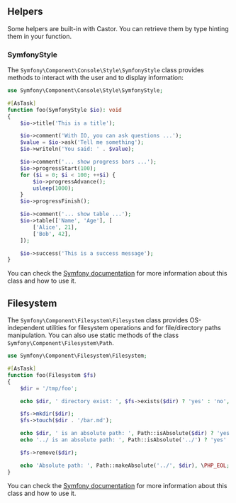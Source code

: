 ## Helpers

Some helpers are built-in with Castor. You can retrieve them by type hinting
them in your function.

### SymfonyStyle

The `Symfony\Component\Console\Style\SymfonyStyle` class provides methods to
interact with the user and to display information:

```php
use Symfony\Component\Console\Style\SymfonyStyle;

#[AsTask]
function foo(SymfonyStyle $io): void
{
    $io->title('This is a title');

    $io->comment('With IO, you can ask questions ...');
    $value = $io->ask('Tell me something');
    $io->writeln('You said: ' . $value);

    $io->comment('... show progress bars ...');
    $io->progressStart(100);
    for ($i = 0; $i < 100; ++$i) {
        $io->progressAdvance();
        usleep(1000);
    }
    $io->progressFinish();

    $io->comment('... show table ...');
    $io->table(['Name', 'Age'], [
        ['Alice', 21],
        ['Bob', 42],
    ]);

    $io->success('This is a success message');
}
```

You can check
the [Symfony documentation](https://symfony.com/doc/current/console/style.html)
for more information about this class and how to use it.

## Filesystem

The `Symfony\Component\Filesystem\Filesystem` class provides OS-independent
utilities for filesystem operations and for file/directory paths manipulation.
You can also use static methods of the class
`Symfony\Component\Filesystem\Path`.

```php
use Symfony\Component\Filesystem\Filesystem;

#[AsTask]
function foo(Filesystem $fs)
{
    $dir = '/tmp/foo';

    echo $dir, ' directory exist: ', $fs->exists($dir) ? 'yes' : 'no', \PHP_EOL;

    $fs->mkdir($dir);
    $fs->touch($dir . '/bar.md');

    echo $dir, ' is an absolute path: ', Path::isAbsolute($dir) ? 'yes' : 'no', \PHP_EOL;
    echo '../ is an absolute path: ', Path::isAbsolute('../') ? 'yes' : 'no', \PHP_EOL;

    $fs->remove($dir);

    echo 'Absolute path: ', Path::makeAbsolute('../', $dir), \PHP_EOL;
}
```

You can check
the [Symfony documentation](https://symfony.com/doc/current/components/filesystem.html)
for more information about this class and how to use it.
